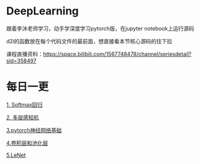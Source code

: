# DeepLearning
跟着李沐老师学习，动手学深度学习pytorch版，在jupyter notebook上运行源码

d2l的函数放在每个代码文件的最前面，想直接看本节核心源码的往下拉

课程直播资料：https://space.bilibili.com/1567748478/channel/seriesdetail?sid=358497

# 每日一更
[1. Softmax回归](1.Softmax_regression)

[2. 多层感知机](2.多层感知机)

[3.pytorch神经网络基础](3.pytorch神经网络基础)

[4.卷积层和池化层](4.卷积层和池化层)

[5.LeNet](5.LeNet)
